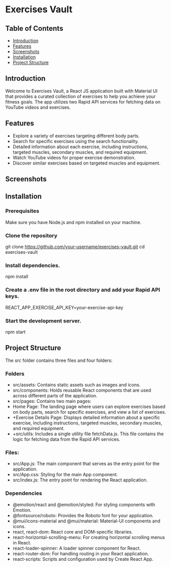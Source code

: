 
# Exercises Vault

## Table of Contents

- [Introduction](#Introduction)
- [Features](#features)
- [Screenshots](#screenshots)
- [Installation](#installation)
- [Project Structure](#project-structure)

## Introduction
Welcome to Exercises Vault, a React JS application built with Material UI that provides a curated collection of exercises to help you achieve your fitness goals. The app utilizes two Rapid API services for fetching data on YouTube videos and exercises.

## Features
- Explore a variety of exercises targeting different body parts.
- Search for specific exercises using the search functionality.
- Detailed information about each exercise, including instructions, targeted muscles, secondary muscles, and required equipment.
- Watch YouTube videos for proper exercise demonstration.
- Discover similar exercises based on targeted muscles and equipment.

## Screenshots

## Installation

### Prerequisites
Make sure you have Node.js and npm installed on your machine.

### Clone the repository
git clone https://github.com/your-username/exercises-vault.git
cd exercises-vault

### Install dependencies.
npm install

### Create a .env file in the root directory and add your Rapid API keys.
REACT_APP_EXERCISE_API_KEY=your-exercise-api-key

### Start the development server.
npm start


## Project Structure
The *src* folder contains three files and four folders:

### Folders
- src/assets: Contains static assets such as images and icons.
- src/components: Holds reusable React components that are used across different parts of the application.
- src/pages: Contains two main pages:
- Home Page: The landing page where users can explore exercises based on body parts, search for specific exercises, and view a list of exercises.
- +Exercise Details Page: Displays detailed information about a specific exercise, including instructions, targeted muscles, secondary muscles, and required equipment.
- +src/utils: Includes a single utility file fetchData.js. This file contains the logic for fetching data from the Rapid API services.

### Files:
- src/App.js: The main component that serves as the entry point for the application.
- src/App.css: Styling for the main App component.
- src/index.js: The entry point for rendering the React application.

### Dependencies
- @emotion/react and @emotion/styled: For styling components with Emotion.
- @fontsource/roboto: Provides the Roboto font for your application.
- @mui/icons-material and @mui/material: Material-UI components and icons.
- react, react-dom: React core and DOM-specific libraries.
- react-horizontal-scrolling-menu: For creating horizontal scrolling menus in React.
- react-loader-spinner: A loader spinner component for React.
- react-router-dom: For handling routing in your React application.
- react-scripts: Scripts and configuration used by Create React App.
